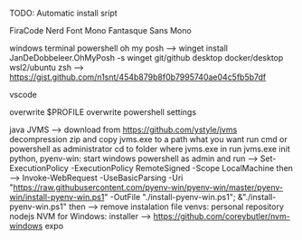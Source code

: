 TODO: Automatic install sript

FiraCode Nerd Font Mono
Fantasque Sans Mono

windows terminal
powershell
    oh my posh --> winget install JanDeDobbeleer.OhMyPosh -s winget
git/github desktop
docker/desktop
wsl2/ubuntu
    zsh --> https://gist.github.com/n1snt/454b879b8f0b7995740ae04c5fb5b7df

vscode

overwrite $PROFILE
overwrite powershell settings

java
    JVMS --> download from https://github.com/ystyle/jvms
            decompression zip and copy jvms.exe to a path what you want
            run cmd or powershell as administrator
            cd to folder where jvms.exe in
            run jvms.exe init
python, 
    pyenv-win: 
        start windows powershell as admin and run --> Set-ExecutionPolicy -ExecutionPolicy RemoteSigned -Scope LocalMachine
        then --> Invoke-WebRequest -UseBasicParsing -Uri "https://raw.githubusercontent.com/pyenv-win/pyenv-win/master/pyenv-win/install-pyenv-win.ps1" -OutFile "./install-pyenv-win.ps1"; &"./install-pyenv-win.ps1"
        then --> remove instalation file
    venvs: personal repository
nodejs
    NVM for Windows:
    installer --> https://github.com/coreybutler/nvm-windows
expo
